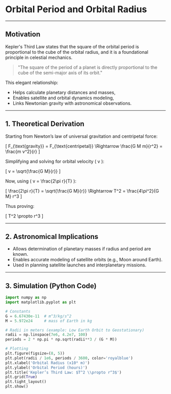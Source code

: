 # Orbital Period and Orbital Radius

---

## **Motivation**

Kepler's Third Law states that the square of the orbital period is proportional to the cube of the orbital radius, and it is a foundational principle in celestial mechanics.

> "The square of the period of a planet is directly proportional to the cube of the semi-major axis of its orbit."

This elegant relationship:
- Helps calculate planetary distances and masses,
- Enables satellite and orbital dynamics modeling,
- Links Newtonian gravity with astronomical observations.

---

## **1. Theoretical Derivation**

Starting from Newton’s law of universal gravitation and centripetal force:

\[
F_{\text{gravity}} = F_{\text{centripetal}} \Rightarrow \frac{G M m}{r^2} = \frac{m v^2}{r}
\]

Simplifying and solving for orbital velocity \( v \):

\[
v = \sqrt{\frac{G M}{r}}
\]

Now, using \( v = \frac{2\pi r}{T} \):

\[
\frac{2\pi r}{T} = \sqrt{\frac{G M}{r}} \Rightarrow T^2 = \frac{4\pi^2}{G M} r^3
\]

Thus proving:

\[
T^2 \propto r^3
\]

---

## **2. Astronomical Implications**

- Allows determination of planetary masses if radius and period are known.
- Enables accurate modeling of satellite orbits (e.g., Moon around Earth).
- Used in planning satellite launches and interplanetary missions.

---

## **3. Simulation (Python Code)**

```python
import numpy as np
import matplotlib.pyplot as plt

# Constants
G = 6.67430e-11  # m^3/kg/s^2
M = 5.972e24     # mass of Earth in kg

# Radii in meters (example: Low Earth Orbit to Geostationary)
radii = np.linspace(7e6, 4.2e7, 100)
periods = 2 * np.pi * np.sqrt(radii**3 / (G * M))

# Plotting
plt.figure(figsize=(8, 5))
plt.plot(radii / 1e6, periods / 3600, color='royalblue')
plt.xlabel('Orbital Radius (x10⁶ m)')
plt.ylabel('Orbital Period (hours)')
plt.title('Kepler’s Third Law: $T^2 \\propto r^3$')
plt.grid(True)
plt.tight_layout()
plt.show()
